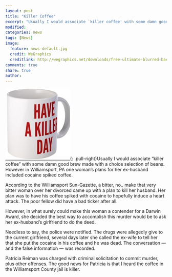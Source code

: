 ```yaml
---
layout: post
title: "Killer Coffee"
excerpt: "Usually I would associate `killer coffee' with some damn good brew made with a choice selection of beans. However in Williamsport, PA one woman’s plans for her ex-husband included cocaine spiked coffee."
modified: 
categories: news
tags: [News]
image:
  feature: news-default.jpg
  credit: WeGraphics
  creditlink: http://wegraphics.net/downloads/free-ultimate-blurred-background-pack/
comments: true
share: true
author: 
---
```

![Killer Coffee](/images/killer.png){: .pull-right}Usually I would associate “killer coffee” with some damn good brew made with a choice selection of beans. However in Williamsport, PA one woman’s plans for her ex-husband included cocaine spiked coffee.

According to the Williamsport Sun-Gazette, a bitter, no.. make that very bitter woman over her divorced came up with a plan to kill her husband. Her plan was to have his coffee spiked with cocaine to hopefully induce a heart attack. The poor fellow did have a bad ticker after all.

However, in what surely could make this woman a contender for a Darwin Award, she decided the best way to accomplish this murder would be to ask her ex-husband’s girlfriend to do the deed.

Needless to say, the police were notified. The drugs were allegedly give to the current girlfriend, several days later she called the ex-wife to tell her that she put the cocaine in his coffee and he was dead. The conversation — and the false information — was recorded.

Patricia Reiman was charged with criminal solicitation to commit murder, plus other offenses. The good news for Patricia is that I heard the coffee in the Williamsport County jail is killer.